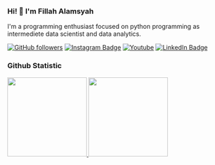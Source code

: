 ### Hi! 👋 I'm Fillah Alamsyah

I'm a programming enthusiast focused on python programming as intermediete data scientist and data analytics.

<!--[![Readme Card](https://github-readme-stats.vercel.app/api/pin/?username=FillahAlamsyah&repo=FillahAlamsyah)](https://github.com/FillahAlamsyah/FillahAlamsyah)

Reference Badge https://dev.to/envoy_/150-badges-for-github-pnk#contents
-->

[![GitHub followers](https://img.shields.io/github/followers/FillahAlamsyah?style=social)](https://www.github.com/FillahAlamsyah)
[![Instagram Badge](https://img.shields.io/badge/-Fillah_Alamsyah-blue?style=flat-square&logo=Instagram&logoColor=white&link=https://www.instagram.com/fillah_alamsyah/)](https://www.instagram.com/fillah_alamsyah/)
[![Youtube](https://img.shields.io/badge/YouTube-FF0000?style=flat-square&logo=youtube&logoColor=white)](https://www.youtube.com/channel/UCCl3xGZbVUGRDudxwhHvFcw)
[![LinkedIn Badge](https://img.shields.io/badge/-LinkedIn-blue?style=social&logo=Linkedin&logoColor=blue&link=https://www.linkedin.com/in/FillahAlamsyah/)](https://www.linkedin.com/in/FillahAlamsyah/)


### Github Statistic

<p align="left">
<a href="https://github.com/FillahAlamsyah">
  <img height="180em" src="https://github-readme-stats-eight-theta.vercel.app/api?username=FillahAlamsyah&show_icons=true&theme=algolia&include_all_commits=true&count_private=true"/>
  <img height="180em" src="https://github-readme-stats-eight-theta.vercel.app/api/top-langs/?username=FillahAlamsyah&layout=compact&langs_count=8&theme=algolia"/>
</a>
</p>

<!---
FillahAlamsyah/FillahAlamsyah is a ✨ special ✨ repository because its `README.md` (this file) appears on your GitHub profile.
You can click the Preview link to take a look at your changes.
--->
